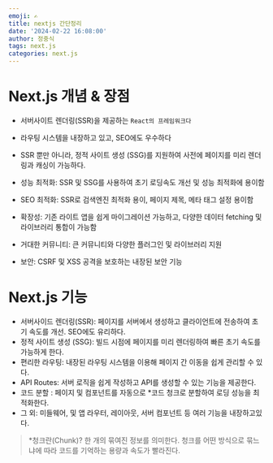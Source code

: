 ```yaml
---
emoji: ✍
title: nextjs 간단정리
date: '2024-02-22 16:08:00'
author: 정중식
tags: next.js
categories: next.js
---
```



# Next.js 개념 & 장점

- 서버사이트 렌더링(SSR)을 제공하는 `React의 프레임워크다`
- 라우팅 시스템을 내장하고 있고, SEO에도 우수하다
- SSR 뿐만 아니라, 정적 사이트 생성 (SSG)를 지원하여 사전에 페이지를 미리 렌더링과 캐싱이 가능하다.

- 성능 최적화: SSR 및 SSG를 사용하여 초기 로딩속도 개선 및 성능 최적화에 용이함
- SEO 최적화: SSR로 검색엔진 최적화 용이, 페이지 제목, 메타 태그 설정 용이함
- 확장성: 기존 라이트 앱을 쉽게 마이그레이션 가능하고, 다양한 데이터 fetching 및 라이브러리 통합이 가능함
- 거대한 커뮤니티: 큰 커뮤니티와 다양한 플러그인 및 라이브러리 지원
- 보안: CSRF 및 XSS 공격을 보호하는 내장된 보안 기능


# Next.js 기능

- 서버사이드 렌더링(SSR): 페이지를 서버에서 생성하고 클라이언트에 전송하여 초기 속도를 개선. SEO에도 유리하다.
- 정적 사이트 생성 (SSG): 빌드 시점에 페이지를 미리 렌더링하여 빠른 초기 속도를 가능하게 한다.
- 편리한 라우팅: 내장된 라우팅 시스템을 이용해 페이지 간 이동을 쉽게 관리할 수 있다.
- API Routes: 서버 로직을 쉽게 작성하고 API를 생성할 수 있는 기능을 제공한다.
- 코드 분할 : 페이지 및 컴포넌트를 자동으로 *코드 청크로 분할하여 로딩 성능을 최적화한다.
- 그 외: 미들웨어, 및 앱 라우터, 레이아웃, 서버 컴포넌트 등 여러 기능을 내장하고있다.

> *청크란(Chunk)? 한 개의 묶여진 정보를 의미한다. 청크를 어떤 방식으로 묶느냐에 따라 코드를 기억하는 용량과 속도가 빨라진다.

```toc

```
